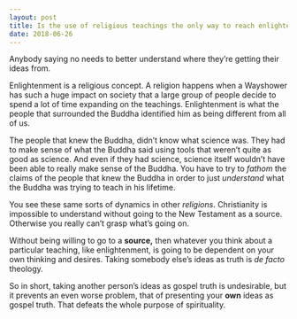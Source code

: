 ```yaml
---
layout: post
title: Is the use of religious teachings the only way to reach enlightenment?
date: 2018-06-26
---
```


<p>Anybody saying no needs to better understand where they’re getting their ideas from.</p><p>Enlightenment is a religious concept. A religion happens when a Wayshower has such a huge impact on society that a large group of people decide to spend a lot of time expanding on the teachings. Enlightenment is what the people that surrounded the Buddha identified him as being different from all of us.</p><p>The people that knew the Buddha, didn’t know what science was. They had to make sense of what the Buddha said using tools that weren’t quite as good as science. And even if they had science, science itself wouldn’t have been able to really make sense of the Buddha. You have to try to <i>fathom</i> the claims of the people that knew the Buddha in order to just <i>understand</i> what the Buddha was trying to teach in his lifetime.</p><p>You see these same sorts of dynamics in other <i>religions</i>. Christianity is impossible to understand without going to the New Testament as a source. Otherwise you really can’t grasp what’s going on.</p><p>Without being willing to go to a <b>source,</b> then whatever you think about a particular teaching, like enlightenment, is going to be dependent on your own thinking and desires. Taking somebody else’s ideas as truth is <i>de facto</i> theology.</p><p>So in short, taking another person’s ideas as gospel truth is undesirable, but it prevents an even worse problem, that of presenting your <b>own</b> ideas as gospel truth. That defeats the whole purpose of spirituality.</p>
